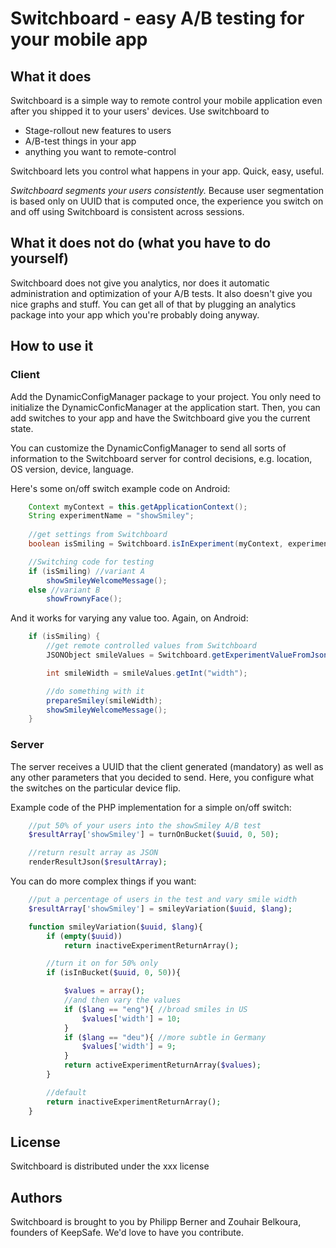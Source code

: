 Switchboard - easy A/B testing for your mobile app
===

## What it does
Switchboard is a simple way to remote control your mobile application even after you shipped it to your users'
devices.
Use switchboard to
* Stage-rollout new features to users
* A/B-test things in your app
* anything you want to remote-control

Switchboard lets you control what happens in your app. Quick, easy, useful.

*Switchboard segments your users consistently.* Because user segmentation is based only on UUID that is computed once, the experience you switch on and off using Switchboard is consistent across sessions.

## What it does not do (what you have to do yourself)
Switchboard does not give you analytics, nor does it automatic administration and optimization of your A/B tests. It also doesn't give you nice graphs and stuff. You can get all of that by plugging an analytics package into your app which you're probably doing anyway.

## How to use it
### Client
Add the DynamicConfigManager package to your project. You only need to initialize the DynamicConficManager at the application start. 
Then, you can add switches to your app and have the Switchboard give you the current state.

You can customize the DynamicConfigManager to send all sorts of information to the Switchboard server for control decisions, e.g. location, OS version, device, language.

Here's some on/off switch example code on Android:

```java
  	Context myContext = this.getApplicationContext();
	String experimentName = "showSmiley";
	
	//get settings from Switchboard
	boolean isSmiling = Switchboard.isInExperiment(myContext, experimentName);

	//Switching code for testing
	if (isSmiling) //variant A
		showSmileyWelcomeMessage();
	else //variant B
		showFrownyFace();
```

And it works for varying any value too. Again, on Android:

```java
	if (isSmiling) {
		//get remote controlled values from Switchboard
		JSONObject smileValues = Switchboard.getExperimentValueFromJson(myContext, experimentName);

		int smileWidth = smileValues.getInt("width");

		//do something with it
		prepareSmiley(smileWidth);
		showSmileyWelcomeMessage();
	}
```

### Server
The server receives a UUID that the client generated (mandatory) as well as any other parameters that you decided to send.
Here, you configure what the switches on the particular device flip.

Example code of the PHP implementation for a simple on/off switch:

```php
	//put 50% of your users into the showSmiley A/B test
	$resultArray['showSmiley'] = turnOnBucket($uuid, 0, 50);

	//return result array as JSON
	renderResultJson($resultArray);
```

You can do more complex things if you want:

```php
	//put a percentage of users in the test and vary smile width
	$resultArray['showSmiley'] = smileyVariation($uuid, $lang);

	function smileyVariation($uuid, $lang){
		if (empty($uuid))
			return inactiveExperimentReturnArray();

		//turn it on for 50% only
		if (isInBucket($uuid, 0, 50)){

			$values = array();
			//and then vary the values
			if ($lang == "eng"){ //broad smiles in US
				$values['width'] = 10;
			}
			if ($lang == "deu"){ //more subtle in Germany
				$values['width'] = 9;
			}
			return activeExperimentReturnArray($values);
		}

		//default
		return inactiveExperimentReturnArray();
	}
```

## License
Switchboard is distributed under the xxx license

## Authors
Switchboard is brought to you by Philipp Berner and Zouhair Belkoura, founders of KeepSafe.
We'd love to have you contribute.